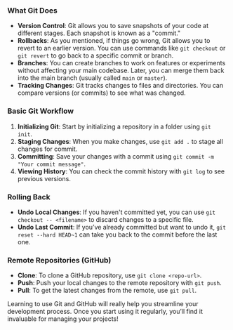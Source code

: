 ### What Git Does
- **Version Control**: Git allows you to save snapshots of your code at different stages. Each snapshot is known as a "commit."
- **Rollbacks**: As you mentioned, if things go wrong, Git allows you to revert to an earlier version. You can use commands like `git checkout` or `git revert` to go back to a specific commit or branch.
- **Branches**: You can create branches to work on features or experiments without affecting your main codebase. Later, you can merge them back into the main branch (usually called `main` or `master`).
- **Tracking Changes**: Git tracks changes to files and directories. You can compare versions (or commits) to see what was changed.

### Basic Git Workflow
1. **Initializing Git**: Start by initializing a repository in a folder using `git init`.
2. **Staging Changes**: When you make changes, use `git add .` to stage all changes for commit.
3. **Committing**: Save your changes with a commit using `git commit -m "Your commit message"`.
4. **Viewing History**: You can check the commit history with `git log` to see previous versions.

### Rolling Back
- **Undo Local Changes**: If you haven't committed yet, you can use `git checkout -- <filename>` to discard changes to a specific file.
- **Undo Last Commit**: If you’ve already committed but want to undo it, `git reset --hard HEAD~1` can take you back to the commit before the last one.

### Remote Repositories (GitHub)
- **Clone**: To clone a GitHub repository, use `git clone <repo-url>`.
- **Push**: Push your local changes to the remote repository with `git push`.
- **Pull**: To get the latest changes from the remote, use `git pull`.

Learning to use Git and GitHub will really help you streamline your development process. Once you start using it regularly, you’ll find it invaluable for managing your projects!

